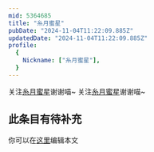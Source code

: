 ```yaml
---
mid: 5364685
title: "糸月蜜星"
pubDate: "2024-11-04T11:22:09.885Z"
updatedDate: "2024-11-04T11:22:09.885Z"
profile:
  {
    Nickname: ["糸月蜜星"],
  }
---
```


关注[糸月蜜星](https://space.bilibili.com/5364685)谢谢喵~ 关注[糸月蜜星](https://space.bilibili.com/5364685)谢谢喵~

## 此条目有待补充
你可以在[这里](https://github.com/Yuhanawa/VTuber.ICU-Content/edit/master/v/糸月蜜星/index.md)编辑本文
